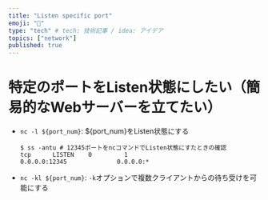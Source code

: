 ```yaml
---
title: "Listen specific port"
emoji: "🦔"
type: "tech" # tech: 技術記事 / idea: アイデア
topics: ["network"]
published: true
---
```


# 特定のポートをListen状態にしたい（簡易的なWebサーバーを立てたい）
- `nc -l ${port_num}`: ${port_num}をListen状態にする
  ```
  $ ss -antu # 12345ポートをncコマンドでListen状態にすたときの確認
  tcp      LISTEN    0         1                         0.0.0.0:12345              0.0.0.0:*
  ```
- `nc -kl ${port_num}`: `-k`オプションで複数クライアントからの待ち受けを可能にする
